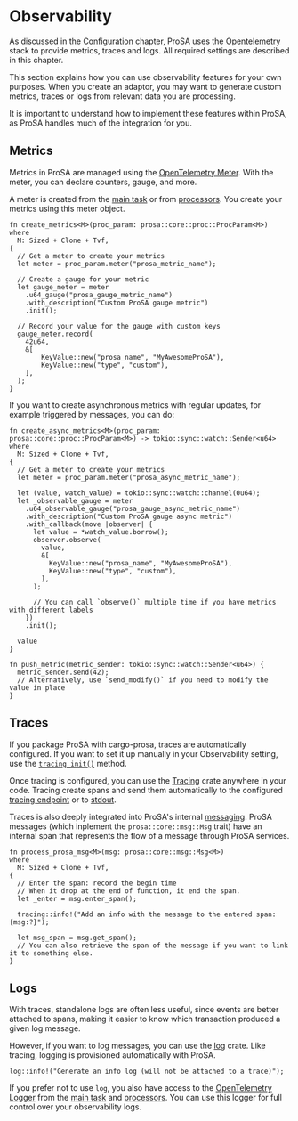 # Observability

As discussed in the [Configuration](ch01-02-01-observability.md) chapter, ProSA uses the [Opentelemetry](https://opentelemetry.io/docs/languages/rust/) stack to provide metrics, traces and logs.
All required settings are described in this chapter.

This section explains how you can use observability features for your own purposes.
When you create an adaptor, you may want to generate custom metrics, traces or logs from relevant data you are processing.

It is important to understand how to implement these features within ProSA, as ProSA handles much of the integration for you.

## Metrics

Metrics in ProSA are managed using the [OpenTelemetry Meter](https://docs.rs/opentelemetry/latest/opentelemetry/metrics/struct.Meter.html).
With the meter, you can declare counters, gauge, and more.

A meter is created from the [main task](https://docs.rs/prosa/latest/prosa/core/main/struct.Main.html#method.meter) or from [processors](https://docs.rs/prosa/latest/prosa/core/proc/struct.ProcParam.html#method.meter).
You create your metrics using this meter object.

```rust,noplayground
fn create_metrics<M>(proc_param: prosa::core::proc::ProcParam<M>)
where
  M: Sized + Clone + Tvf,
{
  // Get a meter to create your metrics
  let meter = proc_param.meter("prosa_metric_name");

  // Create a gauge for your metric
  let gauge_meter = meter
    .u64_gauge("prosa_gauge_metric_name")
    .with_description("Custom ProSA gauge metric")
    .init();

  // Record your value for the gauge with custom keys
  gauge_meter.record(
    42u64,
    &[
        KeyValue::new("prosa_name", "MyAwesomeProSA"),
        KeyValue::new("type", "custom"),
    ],
  );
}
```

If you want to create asynchronous metrics with regular updates, for example triggered by messages, you can do:
```rust,noplayground
fn create_async_metrics<M>(proc_param: prosa::core::proc::ProcParam<M>) -> tokio::sync::watch::Sender<u64>
where
  M: Sized + Clone + Tvf,
{
  // Get a meter to create your metrics
  let meter = proc_param.meter("prosa_async_metric_name");

  let (value, watch_value) = tokio::sync::watch::channel(0u64);
  let _observable_gauge = meter
    .u64_observable_gauge("prosa_gauge_async_metric_name")
    .with_description("Custom ProSA gauge async metric")
    .with_callback(move |observer| {
      let value = *watch_value.borrow();
      observer.observe(
        value,
        &[
          KeyValue::new("prosa_name", "MyAwesomeProSA"),
          KeyValue::new("type", "custom"),
        ],
      );

      // You can call `observe()` multiple time if you have metrics with different labels
    })
    .init();

  value
}

fn push_metric(metric_sender: tokio::sync::watch::Sender<u64>) {
  metric_sender.send(42);
  // Alternatively, use `send_modify()` if you need to modify the value in place
}
```

## Traces

If you package ProSA with cargo-prosa, traces are automatically configured.
If you want to set it up manually in your Observability setting, use the [`tracing_init()`](https://docs.rs/prosa-utils/latest/prosa_utils/config/observability/struct.Observability.html#method.tracing_init) method.

Once tracing is configured, you can use the [Tracing](https://docs.rs/tracing/latest/tracing/) crate anywhere in your code.
Tracing create spans and send them automatically to the configured [tracing endpoint](ch01-02-01-observability.html#opentelemetry) or to [stdout](ch01-02-01-observability.html#stdout).

Traces is also deeply integrated into ProSA's internal [messaging](https://docs.rs/prosa/latest/prosa/core/msg/trait.Msg.html).
ProSA messages (which inplement the `prosa::core::msg::Msg` trait) have an internal span that represents the flow of a message through ProSA services.

```rust,noplayground
fn process_prosa_msg<M>(msg: prosa::core::msg::Msg<M>)
where
  M: Sized + Clone + Tvf,
{
  // Enter the span: record the begin time
  // When it drop at the end of function, it end the span.
  let _enter = msg.enter_span();

  tracing::info!("Add an info with the message to the entered span: {msg:?}");

  let msg_span = msg.get_span();
  // You can also retrieve the span of the message if you want to link it to something else.
}
```

## Logs

With traces, standalone logs are often less useful, since events are better attached to spans, making it easier to know which transaction produced a given log message.

However, if you want to log messages, you can use the [log](https://docs.rs/log/latest/log/) crate.
Like tracing, logging is provisioned automatically with ProSA.

```rust,noplayground
log::info!("Generate an info log (will not be attached to a trace)");
```

If you prefer not to use `log`, you also have access to the [OpenTelemetry Logger](https://docs.rs/opentelemetry/0.29.0/opentelemetry/logs/trait.LoggerProvider.html#associatedtype.Logger) from the [main task](https://docs.rs/prosa/latest/prosa/core/main/struct.Main.html#method.logger) and [processors](https://docs.rs/prosa/latest/prosa/core/proc/struct.ProcParam.html#method.logger).
You can use this logger for full control over your observability logs.
